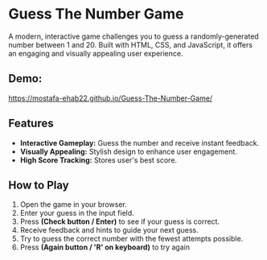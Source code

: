 # Guess The Number Game
A modern, interactive game challenges you to guess a randomly-generated number between 1 and 20. Built with HTML, CSS, and JavaScript, it offers an engaging and visually appealing user experience.


## Demo:
https://mostafa-ehab22.github.io/Guess-The-Number-Game/


## Features

- **Interactive Gameplay:** Guess the number and receive instant feedback.
- **Visually Appealing:** Stylish design to enhance user engagement.
- **High Score Tracking:** Stores user's best score.

## How to Play

1. Open the game in your browser.
2. Enter your guess in the input field.
3. Press __(Check button / Enter)__ to see if your guess is correct.
4. Receive feedback and hints to guide your next guess.
5. Try to guess the correct number with the fewest attempts possible.
6. Press __(Again button / 'R' on keyboard)__ to try again
  

